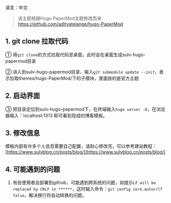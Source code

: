语言：中文

> 该主题根据Hugo PaperMod主题修改而来: https://github.com/adityatelange/hugo-PaperMod

## 1. git clone 拉取代码

① 用`git clone`的方式拉取代码至桌面，此时会在桌面生成sulv-hugo-papermod目录

② 进入到sulv-hugo-papermod目录，输入`git submodule update --init`，表示拉取themes/hugo-PaperMod/下的子模块，里面放的是官方主题

## 2. 启动界面

③ 把目录定位到sulv-hugo-papermod下，在终端输入`hugo server -D`，在浏览器输入：localhost:1313 即可看到现成的博客模板。

## 3. 修改信息

模板内部有许多个人信息需要自己配置，请耐心修改完，可以参考建站教程：[https://www.sulvblog.cn/posts/blog/](https://www.sulvblog.cn/posts/blog/)

## 4. 可能遇到的问题

1. 有些使用者会部署到github，可能遇到跨系统的问题，如提示`LF will be replaced by CRLF in ******`，这时输入命令：`git config core.autocrlf false`，解决换行符自动转换的问题。